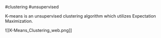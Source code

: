 #clustering #unsupervised 

K-means is an unsupervised clustering algorithm which utilizes Expectation Maximization.

![[K-Means_Clustering_web.png]]